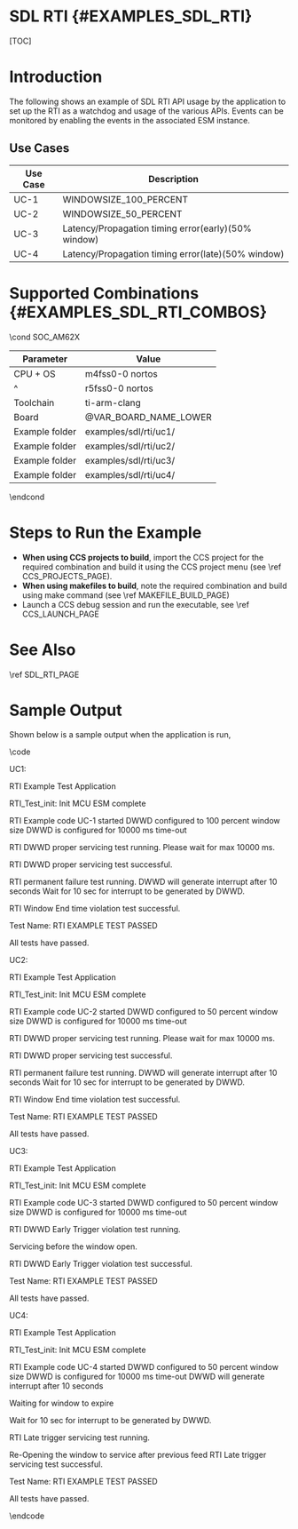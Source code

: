 # SDL RTI {#EXAMPLES_SDL_RTI}

[TOC]

# Introduction

The following shows an example of SDL RTI API usage by the application to set up the RTI as a watchdog and usage of the various APIs.
Events can be monitored by enabling the events in the associated ESM instance.

Use Cases
---------

 Use Case | Description
 ---------|------------
 UC-1     | WINDOWSIZE_100_PERCENT
 UC-2     | WINDOWSIZE_50_PERCENT
 UC-3     | Latency/Propagation timing error(early)(50% window)
 UC-4     | Latency/Propagation timing error(late)(50% window)

# Supported Combinations {#EXAMPLES_SDL_RTI_COMBOS}

\cond SOC_AM62X

 Parameter      | Value
 ---------------|-----------
 CPU + OS       | m4fss0-0 nortos
 ^              | r5fss0-0 nortos
 Toolchain      | ti-arm-clang
 Board          | @VAR_BOARD_NAME_LOWER
 Example folder | examples/sdl/rti/uc1/
 Example folder | examples/sdl/rti/uc2/
 Example folder | examples/sdl/rti/uc3/
 Example folder | examples/sdl/rti/uc4/

\endcond

# Steps to Run the Example

- **When using CCS projects to build**, import the CCS project for the required combination
  and build it using the CCS project menu (see \ref CCS_PROJECTS_PAGE).
- **When using makefiles to build**, note the required combination and build using
  make command (see \ref MAKEFILE_BUILD_PAGE)
- Launch a CCS debug session and run the executable, see \ref CCS_LAUNCH_PAGE

# See Also

\ref SDL_RTI_PAGE

# Sample Output

Shown below is a sample output when the application is run,

\code

UC1:

  RTI Example Test Application

RTI_Test_init: Init MCU ESM complete 

RTI Example code UC-1 started
   DWWD configured to 100 percent window size
   DWWD is configured for 10000 ms time-out 

RTI DWWD proper servicing test running. 
   Please wait for max 10000 ms. 

RTI DWWD proper servicing test successful. 


RTI permanent failure test running. 
   DWWD will generate interrupt after 10 seconds
   Wait for 10 sec for interrupt to be generated by DWWD.

RTI Window End time violation test successful. 

Test Name: RTI EXAMPLE TEST  PASSED 

 All tests have passed.

UC2: 
 
 RTI Example Test Application

RTI_Test_init: Init MCU ESM complete 

RTI Example code UC-2 started
   DWWD configured to 50 percent window size
   DWWD is configured for 10000 ms time-out 

RTI DWWD proper servicing test running. 
   Please wait for max 10000 ms. 

RTI DWWD proper servicing test successful. 


RTI permanent failure test running. 
   DWWD will generate interrupt after 10 seconds
   Wait for 10 sec for interrupt to be generated by DWWD.

RTI Window End time violation test successful. 

Test Name: RTI EXAMPLE TEST  PASSED 

 All tests have passed. 

UC3:

 RTI Example Test Application

RTI_Test_init: Init MCU ESM complete 

RTI Example code UC-3 started
    DWWD configured to 50 percent window size
    DWWD is configured for 10000 ms time-out 


RTI DWWD Early Trigger violation test running.


Servicing before the window open.


RTI DWWD Early Trigger violation test successful. 

Test Name: RTI EXAMPLE TEST  PASSED 

 All tests have passed. 

UC4:

 RTI Example Test Application

RTI_Test_init: Init MCU ESM complete 

RTI Example code UC-4 started
    DWWD configured to 50 percent window size
    DWWD is configured for 10000 ms time-out 
    DWWD will generate interrupt after 10 seconds

Waiting for window to expire

Wait for 10 sec for interrupt to be generated by DWWD.


RTI Late trigger servicing test running. 

   Re-Opening the window to service after previous feed
   RTI Late trigger servicing test successful. 

Test Name: RTI EXAMPLE TEST  PASSED 

 All tests have passed. 


\endcode